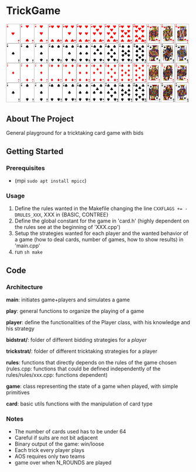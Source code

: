 # TrickGame

<img src="img/deck.png" alt="deck" width="500"/>

## About The Project

General playground for a tricktaking card game with bids

## Getting Started

### Prerequisites

* (mpi ```sudo apt install mpicc```)

### Usage

1. Define the rules wanted in the Makefile changing the line
`CXXFLAGS += -DRULES_XXX`, XXX in {BASIC, CONTREE}
2. Define the global constant for the game in 'card.h' (highly dependent on the rules see at the beginning of 'XXX.cpp')
3. Setup the strategies wanted for each player and the wanted behavior of a game (how to deal cards, number of games, how to show results) in 'main.cpp'
4. run ```sh
make```

## Code

### Architecture
**main**: initiates game+players and simulates a game

**play**:  general functions to organize the playing of a game

**player**: define the functionalities of the Player class, with his knowledge and his strategy

**bidstrat/**: folder of different bidding strategies for a *player*

**trickstrat/**: folder of different tricktaking strategies for a player

**rules**: functions that directly depends on the rules of the game chosen (rules.cpp: functions that could be defined independently of the rules/rules/xxx.cpp: functions dependent)

**game**: class representing the state of a game when played, with simple primitives

**card**: basic utils functions with the manipulation of card type

### Notes

- The number of cards used has to be under 64
- Careful if suits are not bit adjacent
- Binary output of the game: win/loose
- Each trick every player plays
- AOS requires only two teams
- game over when N_ROUNDS are played